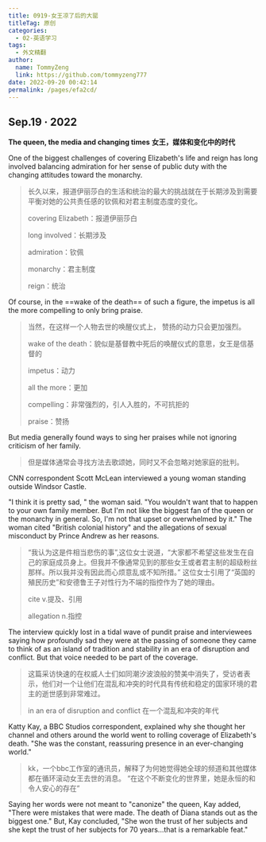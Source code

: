 ```yaml
---
title: 0919-女王凉了后的大罂
titleTag: 原创
categories: 
  - 02-英语学习
tags: 
  - 外文精翻
author: 
  name: TommyZeng
  link: https://github.com/tommyzeng777
date: 2022-09-20 00:42:14
permalink: /pages/efa2cd/
---
```


## Sep.19 · 2022

**The queen, the media and changing times**
**女王，媒体和变化中的时代**

One of the biggest challenges of covering Elizabeth's life and reign has long involved balancing admiration for her sense of public duty with the changing attitudes toward the monarchy.<!-- more -->
>长久以来，报道伊丽莎白的生活和统治的最大的挑战就在于长期涉及到需要平衡对她的公共责任感的钦佩和对君主制度态度的变化。
>
>covering Elizabeth：报道伊丽莎白
>
>long involved：长期涉及
>
>admiration：钦佩
>
>monarchy：君主制度
>
>reign：统治


Of course, in the ==wake of the death== of such a figure, the impetus is all the more compelling to only bring praise.
>当然，在这样一个人物去世的唤醒仪式上，
>赞扬的动力只会更加强烈。
>
>wake of the death：貌似是基督教中死后的唤醒仪式的意思，女王是信基督的
>
>impetus：动力
>
>all the more：更加
>
>compelling：非常强烈的，引人入胜的，不可抗拒的
>
>praise：赞扬


But media generally found ways to sing her praises while not ignoring criticism of her family.
>但是媒体通常会寻找方法去歌颂她，同时又不会忽略对她家庭的批判。

CNN correspondent Scott McLean interviewed a young woman standing outside Windsor Castle.


"I think it is pretty sad, " the woman said. "You wouldn't want that to happen to your own family member. But I'm not like the biggest fan of the queen or the monarchy in general. So, I'm not that upset or overwhelmed by it." The woman cited "British colonial history" and the allegations of sexual misconduct by Prince Andrew as her reasons.
>“我认为这是件相当悲伤的事”,这位女士说道，“大家都不希望这些发生在自己的家庭成员身上。但我并不像通常见到的那些女王或者君主制的超级粉丝那样。所以我并没有因此而心烦意乱或不知所措。” 这位女士引用了“英国的殖民历史”和安德鲁王子对性行为不端的指控作为了她的理由。
>
>cite v.提及、引用
>
>allegation n.指控


The interview quickly lost in a tidal wave of pundit praise and interviewees saying how profoundly sad they were at the passing of someone they came to think of as an island of tradition and stability in an era of disruption and conflict. But that voice needed to be part of the coverage.
>这篇采访快速的在权威人士们如同潮汐波浪般的赞美中消失了，受访者表示，他们对一个让他们在混乱和冲突的时代具有传统和稳定的国家环境的君主的逝世感到非常难过。
>
>in an era of disruption and conflict  在一个混乱和冲突的年代

Katty Kay, a BBC Studios correspondent, explained why she thought her channel and others around the world went to rolling coverage of Elizabeth's death. "She was the constant, reassuring presence in an ever-changing world."
>kk，一个bbc工作室的通讯员，解释了为何她觉得她全球的频道和其他媒体都在循环滚动女王去世的消息。
>“在这个不断变化的世界里，她是永恒的和令人安心的存在”

Saying her words were not meant to "canonize" the queen, Kay added, "There were mistakes that were made. The death of Diana stands out as the biggest one." But, Kay concluded, "She won the trust of her subjects and she kept the trust of her subjects for 70 years...that is a remarkable feat."
